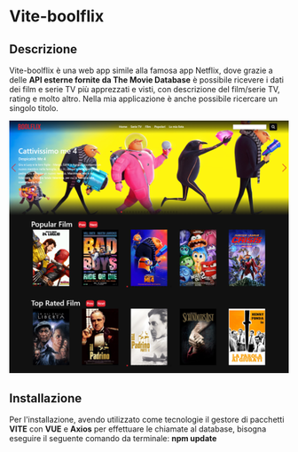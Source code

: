 # Vite-boolflix

## Descrizione

Vite-boolflix è una web app simile alla famosa app Netflix, dove grazie a delle **API esterne fornite da The Movie Database** è possibile ricevere i dati dei film e serie TV più apprezzati e visti, con descrizione del film/serie TV, rating e molto altro. Nella mia applicazione è anche possibile ricercare un singolo titolo.

![Homepage di Vite-boolflix](public/screencapture-homePage.png)

## Installazione

Per l'installazione, avendo utilizzato come tecnologie il gestore di pacchetti **VITE** con **VUE** e **Axios** per effettuare le chiamate al database, bisogna eseguire il seguente comando da terminale: **npm update**
